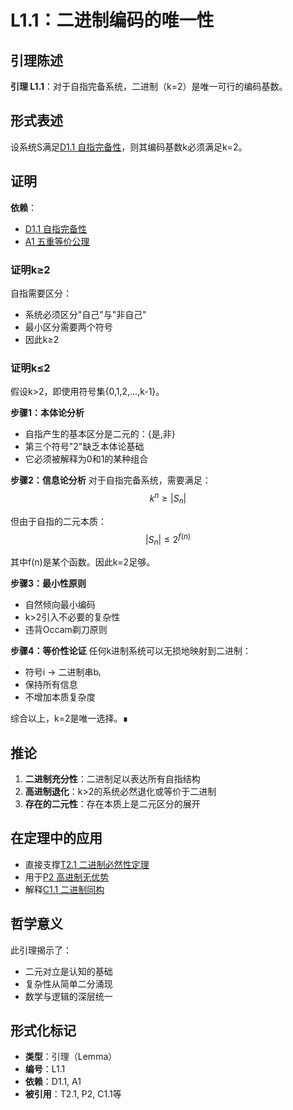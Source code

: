 # L1.1：二进制编码的唯一性

## 引理陈述

**引理 L1.1**：对于自指完备系统，二进制（k=2）是唯一可行的编码基数。

## 形式表述

设系统S满足[D1.1 自指完备性](D1-1-self-referential-completeness.md)，则其编码基数k必须满足k=2。

## 证明

**依赖**：
- [D1.1 自指完备性](D1-1-self-referential-completeness.md)
- [A1 五重等价公理](A1-five-fold-equivalence.md)

### 证明k≥2

自指需要区分：
- 系统必须区分"自己"与"非自己"
- 最小区分需要两个符号
- 因此k≥2

### 证明k≤2

假设k>2，即使用符号集{0,1,2,...,k-1}。

**步骤1：本体论分析**
- 自指产生的基本区分是二元的：{是,非}
- 第三个符号"2"缺乏本体论基础
- 它必须被解释为0和1的某种组合

**步骤2：信息论分析**
对于自指完备系统，需要满足：
$$k^n \geq |S_n|$$

但由于自指的二元本质：
$$|S_n| \leq 2^{f(n)}$$

其中f(n)是某个函数。因此k=2足够。

**步骤3：最小性原则**
- 自然倾向最小编码
- k>2引入不必要的复杂性
- 违背Occam剃刀原则

**步骤4：等价性论证**
任何k进制系统可以无损地映射到二进制：
- 符号i → 二进制串bᵢ
- 保持所有信息
- 不增加本质复杂度

综合以上，k=2是唯一选择。∎

## 推论

1. **二进制充分性**：二进制足以表达所有自指结构
2. **高进制退化**：k>2的系统必然退化或等价于二进制
3. **存在的二元性**：存在本质上是二元区分的展开

## 在定理中的应用

- 直接支撑[T2.1 二进制必然性定理](T2-1-binary-necessity.md)
- 用于[P2 高进制无优势](P2-higher-base-no-advantage.md)
- 解释[C1.1 二进制同构](C1-1-binary-isomorphism.md)

## 哲学意义

此引理揭示了：
- 二元对立是认知的基础
- 复杂性从简单二分涌现
- 数学与逻辑的深层统一

## 形式化标记

- **类型**：引理（Lemma）
- **编号**：L1.1
- **依赖**：D1.1, A1
- **被引用**：T2.1, P2, C1.1等